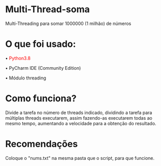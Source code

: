 # Multi-Thread-soma
Multi-Threading para somar 1000000 (1 milhão) de números

# O que foi usado:
• <span style="color:red">Python3.8</span>

• PyCharm IDE (Community Edition)

• Módulo threading

# Como funciona?
Divide a tarefa no número de threads indicado, dividindo a tarefa para múltiplas threads executarem, assim fazendo-as executarem todas ao mesmo tempo, aumentando a velocidade para a obtenção do resultado.

# Recomendações
Coloque o "nums.txt" na mesma pasta que o script, para que funcione.
